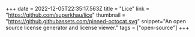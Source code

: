 +++
date = 2022-12-05T22:35:17.563Z
title = "Lice"
link = "https://github.com/superkhau/lice"
thumbnail = "https://github.githubassets.com/pinned-octocat.svg"
snippet="An open source license generator and license viewer."
tags = ["open-source"]
+++
